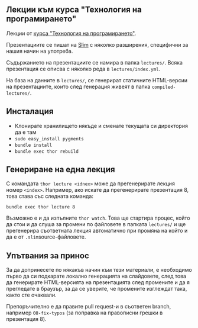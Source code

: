 ## Лекции към курса "Технология на програмирането"

Лекции от [курса "Технология на програмирането"](http://lubo.elsys-bg.org/software_engineering/).

Презентациите се пишат на [Slim](http://slim-lang.com/) с няколко разширения, специфични за нашия начин на употреба.

Съдържанието на презентациите се намира в папка `lectures/`. Всяка презентация се описва с няколко реда в `lectures/index.yml`.

На база на данните в `lectures/`, се генерират статичните HTML-версии на презентациите, които след генерация живеят в папка `compiled-lectures/`.

## Инсталация

- Клонирате хранилището някъде и сменате текущата си директория да е там
- `sudo easy_install pygments`
- `bundle install`
- `bundle exec thor rebuild`

## Генериране на една лекция

С командата `thor lecture <idnex>` може да прегенерирате лекция номер `<index>`. Например, ако искате да прегенерирате презентация 8, това става със следната команда:

	bundle exec thor lecture 8

Възможно е и да изпълните `thor watch`. Това ще стартира процес, който да стои и да слуша за промени по файловете в папката `lectures/` и ще прегенерира съответната лекция автоматично при промяна на който и да е от `.slim`source-файловете.

## Упътвания за принос

За да допринесете по някакъв начин към тези материали, е необходимо първо да си подкарате локално генерацията на слайдовете, след това да генерирате HTML-версията на презентацията след промените и да я прегледате в браузър, за да се уверите, че промените изглеждат така, както сте очаквали.

Препоръчително е да правите pull request-и в съответен branch, например `08-fix-typos` (за поправка на правописни грешки в презентация 8).
